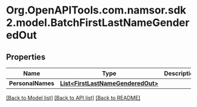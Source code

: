 # Org.OpenAPITools.com.namsor.sdk2.model.BatchFirstLastNameGenderedOut
## Properties

Name | Type | Description | Notes
------------ | ------------- | ------------- | -------------
**PersonalNames** | [**List&lt;FirstLastNameGenderedOut&gt;**](FirstLastNameGenderedOut.md) |  | [optional] 

[[Back to Model list]](../README.md#documentation-for-models) [[Back to API list]](../README.md#documentation-for-api-endpoints) [[Back to README]](../README.md)

